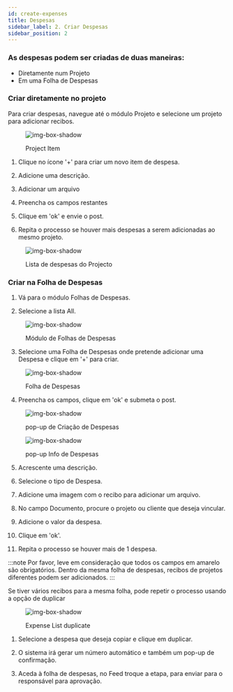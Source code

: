 ```yaml
---
id: create-expenses
title: Despesas
sidebar_label: 2. Criar Despesas
sidebar_position: 2
---
```


### As despesas podem ser criadas de duas maneiras:

- Diretamente num Projeto
- Em uma Folha de Despesas

### Criar diretamente no projeto

Para criar despesas, navegue até o módulo Projeto e selecione um projeto para adicionar recibos.

<figure>

![img-box-shadow](/img/university/expenses/university-expenses-3-project.png)

<figcaption>Project Item</figcaption>
</figure>

1. Clique no ícone '+' para criar um novo item de despesa.

2. Adicione uma descrição.

3. Adicionar um arquivo

4. Preencha os campos restantes

5. Clique em 'ok' e envie o post.

6. Repita o processo se houver mais despesas a serem adicionadas ao mesmo projeto.

<figure>

![img-box-shadow](/img/university/expenses/university-expenses-6-project-list.png)

<figcaption>Lista de despesas do Projecto</figcaption>
</figure>

### Criar na Folha de Despesas 

1. Vá para o módulo Folhas de Despesas.

2. Selecione a lista All.

<figure>

![img-box-shadow](/img/university/expenses/university-expense-sheets-1.png)

<figcaption>Módulo de Folhas de Despesas</figcaption>
</figure>

3. Selecione uma Folha de Despesas onde pretende adicionar uma Despesa e clique em '+' para criar.

<figure>

![img-box-shadow](/img/university/expenses/university-expenses-1-creation.png)

<figcaption>Folha de Despesas</figcaption>
</figure>

4. Preencha os campos, clique em 'ok' e submeta o post.

<figure>

![img-box-shadow](/img/university/expenses/university-expenses-2.png)

<figcaption>pop-up de Criação de Despesas</figcaption>
</figure>

<figure>

![img-box-shadow](/img/university/expenses/university-expenses-4.png)

<figcaption>pop-up Info de Despesas</figcaption>
</figure>

5. Acrescente uma descrição.

6. Selecione o tipo de Despesa.

7. Adicione uma imagem com o recibo para adicionar um arquivo.

8. No campo Documento, procure o projeto ou cliente que deseja vincular.

9. Adicione o valor da despesa.

10. Clique em 'ok'.

11. Repita o processo se houver mais de 1 despesa.

:::note
Por favor, leve em consideração que todos os campos em amarelo são obrigatórios.
Dentro da mesma folha de despesas, recibos de projetos diferentes podem ser adicionados.
:::

Se tiver vários recibos para a mesma folha, pode repetir o processo usando a opção de duplicar

<figure>

![img-box-shadow](/img/university/expenses/university-expenses-5.png)

<figcaption>Expense List duplicate</figcaption>
</figure>

1. Selecione a despesa que deseja copiar e clique em duplicar.

2. O sistema irá gerar um número automático e também um pop-up de confirmação.

3. Aceda à folha de despesas, no Feed troque a etapa, para enviar para o responsável para aprovação.
